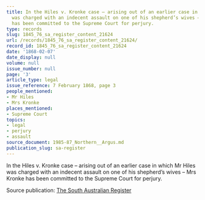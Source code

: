 ```yaml
---
title: In the Hiles v. Kronke case – arising out of an earlier case in which Mr Hiles
  was charged with an indecent assault on one of his shepherd’s wives – Mrs Kronke
  has been committed to the Supreme Court for perjury.
type: records
slug: 1845_76_sa_register_content_21624
url: /records/1845_76_sa_register_content_21624/
record_id: 1845_76_sa_register_content_21624
date: '1868-02-07'
date_display: null
volume: null
issue_number: null
page: '3'
article_type: legal
issue_reference: 7 February 1868, page 3
people_mentioned:
- Mr Hiles
- Mrs Kronke
places_mentioned:
- Supreme Court
topics:
- legal
- perjury
- assault
source_document: 1985-87_Northern__Argus.md
publication_slug: sa-register
---
```


In the Hiles v. Kronke case – arising out of an earlier case in which Mr Hiles was charged with an indecent assault on one of his shepherd’s wives – Mrs Kronke has been committed to the Supreme Court for perjury.

Source publication: [The South Australian Register](/publications/sa-register/)
